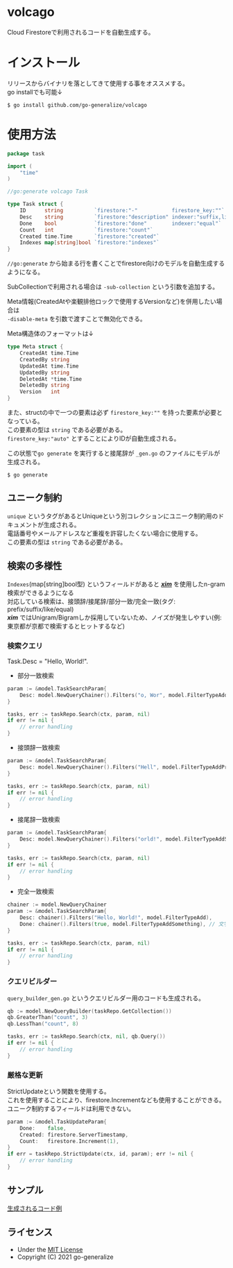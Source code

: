 # volcago

Cloud Firestoreで利用されるコードを自動生成する。

# インストール
リリースからバイナリを落としてきて使用する事をオススメする。  
go installでも可能↓
```console
$ go install github.com/go-generalize/volcago
```

# 使用方法

```go
package task

import (
	"time"
)

//go:generate volcago Task

type Task struct {
	ID      string          `firestore:"-"           firestore_key:""`
	Desc    string          `firestore:"description" indexer:"suffix,like" unique:""`
	Done    bool            `firestore:"done"        indexer:"equal"`
	Count   int             `firestore:"count"`
	Created time.Time       `firestore:"created"`
	Indexes map[string]bool `firestore:"indexes"`
}
```
`//go:generate` から始まる行を書くことでfirestore向けのモデルを自動生成するようになる。  

SubCollectionで利用される場合は `-sub-collection` という引数を追加する。  

Meta情報(CreatedAtや楽観排他ロックで使用するVersionなど)を併用したい場合は  
`-disable-meta` を引数で渡すことで無効化できる。  

Meta構造体のフォーマットは↓
```go
type Meta struct {
	CreatedAt time.Time
	CreatedBy string
	UpdatedAt time.Time
	UpdatedBy string
	DeletedAt *time.Time
	DeletedBy string
	Version   int
}
```

また、structの中で一つの要素は必ず `firestore_key:""` を持った要素が必要となっている。  
この要素の型は `string` である必要がある。  
`firestore_key:"auto"` とすることによりIDが自動生成される。  

この状態で`go generate` を実行すると接尾辞が `_gen.go` のファイルにモデルが生成される。
```commandline
$ go generate
```

## ユニーク制約
`unique` というタグがあるとUniqueという別コレクションにユニーク制約用のドキュメントが生成される。  
電話番号やメールアドレスなど重複を許容したくない場合に使用する。  
この要素の型は `string` である必要がある。

## 検索の多様性
`Indexes`(map[string]bool型) というフィールドがあると _**[xim](https://github.com/go-utils/xim)**_ を使用したn-gram検索ができるようになる  
対応している検索は、接頭辞/接尾辞/部分一致/完全一致(タグ: prefix/suffix/like/equal)  
_**xim**_ ではUnigram/Bigramしか採用していないため、ノイズが発生しやすい(例: 東京都が京都で検索するとヒットするなど)

### 検索クエリ
Task.Desc = "Hello, World!".
- 部分一致検索
```go
param := &model.TaskSearchParam{
	Desc: model.NewQueryChainer().Filters("o, Wor", model.FilterTypeAddBiunigrams),
}

tasks, err := taskRepo.Search(ctx, param, nil)
if err != nil {
	// error handling
}
```

- 接頭辞一致検索
```go
param := &model.TaskSearchParam{
	Desc: model.NewQueryChainer().Filters("Hell", model.FilterTypeAddPrefix),
}

tasks, err := taskRepo.Search(ctx, param, nil)
if err != nil {
	// error handling
}
```

- 接尾辞一致検索
```go
param := &model.TaskSearchParam{
	Desc: model.NewQueryChainer().Filters("orld!", model.FilterTypeAddSuffix),
}

tasks, err := taskRepo.Search(ctx, param, nil)
if err != nil {
	// error handling
}
```

- 完全一致検索
```go
chainer := model.NewQueryChainer
param := &model.TaskSearchParam{
	Desc: chainer().Filters("Hello, World!", model.FilterTypeAdd),
	Done: chainer().Filters(true, model.FilterTypeAddSomething), // 文字列以外の時はAddSomethingを使用する
}

tasks, err := taskRepo.Search(ctx, param, nil)
if err != nil {
	// error handling
}
```

### クエリビルダー
`query_builder_gen.go` というクエリビルダー用のコードも生成される。  

```go
qb := model.NewQueryBuilder(taskRepo.GetCollection())
qb.GreaterThan("count", 3)
qb.LessThan("count", 8)

tasks, err := taskRepo.Search(ctx, nil, qb.Query())
if err != nil {
	// error handling
}
```

### 厳格な更新
StrictUpdateという関数を使用する。  
これを使用することにより、firestore.Incrementなども使用することができる。  
ユニーク制約するフィールドは利用できない。
```go
param := &model.TaskUpdateParam{
	Done:    false,
	Created: firestore.ServerTimestamp,
	Count:   firestore.Increment(1),
}
if err = taskRepo.StrictUpdate(ctx, id, param); err != nil {
	// error handling
}
```

## サンプル
[生成されるコード例](../examples)

## ライセンス
- Under the [MIT License](../LICENSE)
- Copyright (C) 2021 go-generalize
